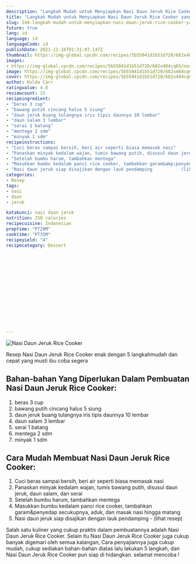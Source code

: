 ```yaml
---
description: "Langkah Mudah untuk Menyiapkan Nasi Daun Jeruk Rice Cooker yang Bisa Manjain Lidah"
title: "Langkah Mudah untuk Menyiapkan Nasi Daun Jeruk Rice Cooker yang Bisa Manjain Lidah"
slug: 244-langkah-mudah-untuk-menyiapkan-nasi-daun-jeruk-rice-cooker-yang-bisa-manjain-lidah
future: true
lang: id
language: id
languageCode: id
publishDate: 2021-12-16T01:31:07.147Z 
thumbnail: https://img-global.cpcdn.com/recipes/5b55041d1b51d720/682x484cq65/nasi-daun-jeruk-rice-cooker-foto-resep-utama.png
images:
- https://img-global.cpcdn.com/recipes/5b55041d1b51d720/682x484cq65/nasi-daun-jeruk-rice-cooker-foto-resep-utama.png
image: https://img-global.cpcdn.com/recipes/5b55041d1b51d720/682x484cq65/nasi-daun-jeruk-rice-cooker-foto-resep-utama.png
cover: https://img-global.cpcdn.com/recipes/5b55041d1b51d720/682x484cq65/nasi-daun-jeruk-rice-cooker-foto-resep-utama.png
author: Hulda Carr
ratingvalue: 4.8
reviewcount: 15
recipeingredient:
- "beras 3 cup"
- "bawang putih cincang halus 5 siung"
- "daun jeruk buang tulangnya iris tipis daunnya 10 lembar"
- "daun salam 3 lembar"
- "serai 1 batang"
- "mentega 2 sdm"
- "minyak 1 sdm"
recipeinstructions:
- "Cuci beras sampai bersih, beri air seperti biasa memasak nasi"
- "Panaskan minyak kedalam wajan, tumis bawang putih, disusul daun jeruk, daun salam, dan serai"
- "Setelah bumbu harum, tambahkan mentega"
- "Masukkan bumbu kedalam panci rice cooker, tambahkan garam&amp;penyedap secukupnya, aduk, dan masak nasi hingga matang"
- "Nasi daun jeruk siap disajikan dengan lauk pendamping           (lihat resep)"
categories:
- Resep
tags:
- nasi
- daun
- jeruk

katakunci: nasi daun jeruk 
nutrition: 250 calories
recipecuisine: Indonesian
preptime: "PT20M"
cooktime: "PT35M"
recipeyield: "4"
recipecategory: Dessert


     
    
    
    
    
    
    
    
    
    
    
      
    
---
```



![Nasi Daun Jeruk Rice Cooker](https://img-global.cpcdn.com/recipes/5b55041d1b51d720/682x484cq65/nasi-daun-jeruk-rice-cooker-foto-resep-utama.png)

Resep Nasi Daun Jeruk Rice Cooker  enak dengan 5 langkahmudah dan cepat yang musti ibu coba segera

<!--inarticleads1-->

## Bahan-bahan Yang Diperlukan Dalam Pembuatan Nasi Daun Jeruk Rice Cooker:

1. beras 3 cup
1. bawang putih cincang halus 5 siung
1. daun jeruk buang tulangnya iris tipis daunnya 10 lembar
1. daun salam 3 lembar
1. serai 1 batang
1. mentega 2 sdm
1. minyak 1 sdm



<!--inarticleads2-->

## Cara Mudah Membuat Nasi Daun Jeruk Rice Cooker:

1. Cuci beras sampai bersih, beri air seperti biasa memasak nasi
1. Panaskan minyak kedalam wajan, tumis bawang putih, disusul daun jeruk, daun salam, dan serai
1. Setelah bumbu harum, tambahkan mentega
1. Masukkan bumbu kedalam panci rice cooker, tambahkan garam&amp;penyedap secukupnya, aduk, dan masak nasi hingga matang
1. Nasi daun jeruk siap disajikan dengan lauk pendamping -           (lihat resep)




Salah satu kuliner yang cukup praktis dalam pembuatannya adalah  Nasi Daun Jeruk Rice Cooker. Selain itu  Nasi Daun Jeruk Rice Cooker  juga cukup banyak digemari oleh semua kalangan, Cara penyajiannya juga cukup mudah, cukup sediakan bahan-bahan diatas lalu lakukan 5 langkah, dan  Nasi Daun Jeruk Rice Cooker  pun siap di hidangkan. selamat mencoba !
